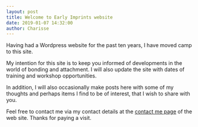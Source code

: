 ```yaml
---
layout: post
title: Welcome to Early Imprints website
date: 2019-01-07 14:32:00
author: Charisse
---
```

Having had a Wordpress website for the past ten years, I have moved camp to this site.

My intention for this site is to keep you informed of developments in the world of bonding and attachment.  I will also update the site with dates of training and workshop opportunities.

In addition, I will also occasionally make posts here with some of my thoughts and perhaps items I find to be of interest, that I wish to share with you.

Feel free to contact me via my contact details at the [contact me page](../contact.html) of the web site.  Thanks for paying a visit.
